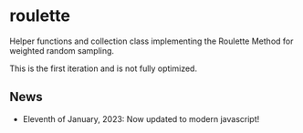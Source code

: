 # roulette

Helper functions and collection class implementing the Roulette Method for weighted random sampling.

This is the first iteration and is not fully optimized.

## News

- Eleventh of January, 2023: Now updated to modern javascript!
